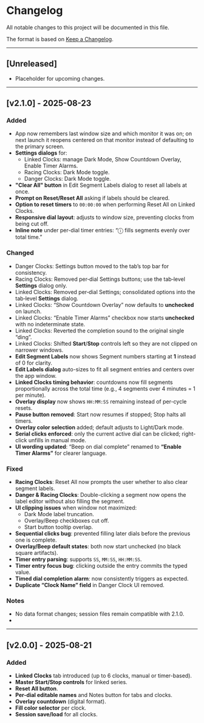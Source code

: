 # Changelog
All notable changes to this project will be documented in this file.

The format is based on [Keep a Changelog](https://keepachangelog.com/en/1.1.0/).

---

## [Unreleased]
- Placeholder for upcoming changes.

---

## [v2.1.0] - 2025-08-23

### Added
- App now remembers last window size and which monitor it was on; on next launch it reopens centered on that monitor 
   instead of defaulting to the primary screen.
- **Settings dialogs** for:
  - Linked Clocks: manage Dark Mode, Show Countdown Overlay, Enable Timer Alarms.
  - Racing Clocks: Dark Mode toggle.
  - Danger Clocks: Dark Mode toggle.
- **"Clear All" button** in Edit Segment Labels dialog to reset all labels at once.
- **Prompt on Reset/Reset All** asking if labels should be cleared.
- **Option to reset timers** to `00:00:00` when performing Reset All on Linked Clocks.
- **Responsive dial layout**: adjusts to window size, preventing clocks from being cut off.
- **Inline note** under per-dial timer entries: “ⓘ fills segments evenly over total time.”

### Changed
- Danger Clocks: Settings button moved to the tab’s top bar for consistency.
- Racing Clocks: Removed per‑dial Settings buttons; use the tab‑level **Settings** dialog only.
- Linked Clocks: Removed per‑dial Settings; consolidated options into the tab‑level **Settings** dialog.  
- Linked Clocks: “Show Countdown Overlay” now defaults to **unchecked** on launch.
- Linked Clocks: “Enable Timer Alarms” checkbox now starts **unchecked** with no indeterminate state.
- Linked Clocks: Reverted the completion sound to the original single “ding”.
- Linked Clocks: Shifted **Start**/**Stop** controls left so they are not clipped on narrower windows.
- **Edit Segment Labels** now shows Segment numbers starting at **1** instead of 0 for clarity.
- **Edit Labels dialog** auto-sizes to fit all segment entries and centers over the app window.
- **Linked Clocks timing behavior**: countdowns now fill segments proportionally across the total time (e.g., 4 segments over 4 minutes = 1 per minute).
- **Overlay display** now shows `HH:MM:SS` remaining instead of per-cycle resets.
- **Pause button removed**: Start now resumes if stopped; Stop halts all timers.
- **Overlay color selection** added; default adjusts to Light/Dark mode.
- **Serial clicks enforced**: only the current active dial can be clicked; right-click unfills in manual mode.
- **UI wording updated**: “Beep on dial complete” renamed to **“Enable Timer Alarms”** for clearer language.

### Fixed
- **Racing Clocks**: Reset All now prompts the user whether to also clear segment labels.
- **Danger & Racing Clocks**: Double-clicking a segment now opens the label editor without also filling the segment.
- **UI clipping issues** when window not maximized:
  - Dark Mode label truncation.
  - Overlay/Beep checkboxes cut off.
  - Start button tooltip overlap.
- **Sequential clicks bug**: prevented filling later dials before the previous one is complete.
- **Overlay/Beep default states**: both now start unchecked (no black square artifacts).
- **Timer entry parsing**: supports `SS`, `MM:SS`, `HH:MM:SS`.
- **Timer entry focus bug**: clicking outside the entry commits the typed value.
- **Timed dial completion alarm**: now consistently triggers as expected.
- **Duplicate “Clock Name” field** in Danger Clock UI removed.

### Notes
- No data format changes; session files remain compatible with 2.1.0.
- 
---

## [v2.0.0] - 2025-08-21

### Added
- **Linked Clocks** tab introduced (up to 6 clocks, manual or timer-based).
- **Master Start/Stop controls** for linked series.
- **Reset All button**.
- **Per-dial editable names** and Notes button for tabs and clocks.
- **Overlay countdown** (digital format).
- **Fill color selector** per clock.
- **Session save/load** for all clocks.

